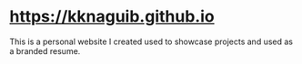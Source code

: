 # https://kknaguib.github.io
This is a personal website I created used to showcase projects and used as a branded resume.
